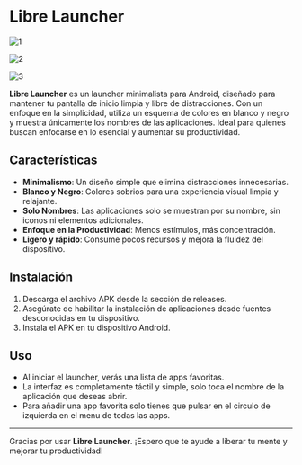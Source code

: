 # Libre Launcher

![1](https://github.com/user-attachments/assets/7ca47edd-6d79-4143-9f40-ff986da8e3f6)

![2](https://github.com/user-attachments/assets/86f2de1d-00cb-478f-8e69-a78ad84ba633)

![3](https://github.com/user-attachments/assets/e6048236-918e-4d60-ba25-c93a0e8c8ff8)

**Libre Launcher** es un launcher minimalista para Android, diseñado para mantener tu pantalla de inicio limpia y libre de distracciones. Con un enfoque en la simplicidad, utiliza un esquema de colores en blanco y negro y muestra únicamente los nombres de las aplicaciones. Ideal para quienes buscan enfocarse en lo esencial y aumentar su productividad.

## Características

- **Minimalismo**: Un diseño simple que elimina distracciones innecesarias.
- **Blanco y Negro**: Colores sobrios para una experiencia visual limpia y relajante.
- **Solo Nombres**: Las aplicaciones solo se muestran por su nombre, sin iconos ni elementos adicionales.
- **Enfoque en la Productividad**: Menos estímulos, más concentración.
- **Ligero y rápido**: Consume pocos recursos y mejora la fluidez del dispositivo.

## Instalación

1. Descarga el archivo APK desde la sección de releases.
2. Asegúrate de habilitar la instalación de aplicaciones desde fuentes desconocidas en tu dispositivo.
3. Instala el APK en tu dispositivo Android.

## Uso

- Al iniciar el launcher, verás una lista de apps favoritas.
- La interfaz es completamente táctil y simple, solo toca el nombre de la aplicación que deseas abrir.
- Para añadir una app favorita solo tienes que pulsar en el circulo de izquierda en el menu de todas las apps.

---

Gracias por usar **Libre Launcher**. ¡Espero que te ayude a liberar tu mente y mejorar tu productividad!
